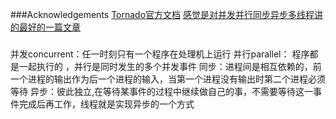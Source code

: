 ###Acknowledgements
[Tornado官方文档](https://tornado-zh.readthedocs.io/zh/latest/index.html) 
[感觉是对并发并行同步异步多线程讲的最好的一篇文章](https://www.jianshu.com/p/508360433901)  

### 
并发concurrent：任一时刻只有一个程序在处理机上运行 
并行parallel： 程序都是一起执行的 ，并行是同时发生的多个并发事件
同步：进程间是相互依赖的，前一个进程的输出作为后一个进程的输入，当第一个进程没有输出时第二个进程必须等待 
异步：彼此独立,在等待某事件的过程中继续做自己的事，不需要等待这一事件完成后再工作，线程就是实现异步的一个方式 


